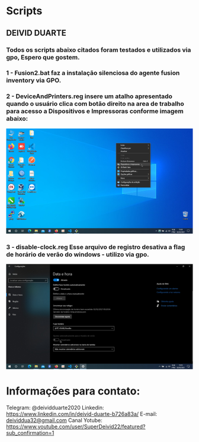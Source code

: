 # Scripts

## DEIVID DUARTE

### Todos os scripts abaixo citados foram testados e utilizados via gpo, Espero que gostem.

### 1 - Fusion2.bat faz a instalação silenciosa do agente fusion inventory via GPO.

### 2 - DeviceAndPrinters.reg insere um atalho apresentado quando o usuário clica com botão direito na area de trabalho para acesso a Dispositivos e Impressoras conforme imagem abaixo:

![DeviceAndPrinters](https://github.com/deividduarte20/scripts/blob/main/DeviceAndPrinters.JPG)

### 3 - disable-clock.reg Esse arquivo de registro desativa a flag de horário de verão do windows - utilizo via gpo.

![IMG_Desativa_Horario_verao](https://github.com/deividduarte20/scripts/blob/main/Desativa_horario_verao.JPG)




# Informações para contato:

Telegram: @deividduarte2020
Linkedin: https://www.linkedin.com/in/deivid-duarte-b726a83a/
E-mail: deividdua32@gmail.com
Canal Yotube: https://www.youtube.com/user/SuperDeivid22/featured?sub_confirmation=1
